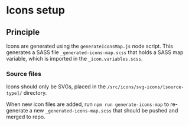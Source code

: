 # Icons setup

## Principle
Icons are generated using the `generateIconsMap.js` node script. This generates a SASS file `_generated-icons-map.scss` that holds a SASS map variable, which is imported in the `_icon.variables.scss`.

### Source files
Icons should only be SVGs, placed in the `/src/icons/svg-icons/[source-type]/` directory.

When new icon files are added, run `npm run generate-icons-map` to re-generate a new `_generated-icons-map.scss` that should be pushed and merged to repo.
